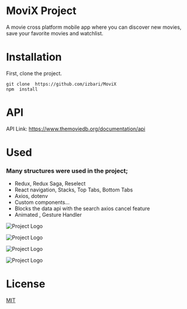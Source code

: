 # MoviX Project

A movie cross platform mobile app where you can discover new movies, save your favorite movies and watchlist.

# Installation


First, clone the project. 
```
git clone  https://github.com/izbari/MoviX
npm  install

```


# API


API Link: https://www.themoviedb.org/documentation/api

# Used

### Many structures were used in the project;

* Redux, Redux Saga, Reselect
* React navigation, Stacks, Top Tabs, Bottom Tabs
* Axios, dotenv
* Custom components... 
* Blocks the data api with the search axios cancel feature
* Animated , Gesture Handler

![Project Logo](https://i.ibb.co/w4YzmJT/Blank-2-Grids-Collage.png)

![Project Logo](https://i.ibb.co/CJQ4QwR/Blank-3-Grids-Collage.png)

![Project Logo](https://i.ibb.co/J5bmqfS/Blank-5-Grids-Collage.png)

![Project Logo](https://i.ibb.co/tzxL4jW/Blank-6-Grids-Collage.png)

# License

  [MIT](https://www.mit.edu/~amini/LICENSE.md)
